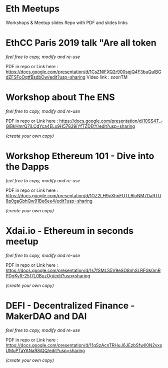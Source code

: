 # Eth Meetups
Workshops & Meetup slides Repo with PDF and slides links

# EthCC Paris 2019 talk "Are all token 
*feel free to copy, modify and re-use*

PDF in repo or Link here : https://docs.google.com/presentation/d/1CsZNlFXQ2r900sqjQ4F3buQulBGdZFSFoOqtfBsdbOw/edit?usp=sharing
Video link : *soon*TM

# Workshop about The ENS 
*feel free to copy, modify and re-use*

PDF in repo or Link here : https://docs.google.com/presentation/d/10SS4T_-GiBkHmrQ7iLCdYca4ELx9H57839iYfTZDEtY/edit?usp=sharing 

*(create your own copy)*

# Workshop Ethereum 101 - Dive into the Dapps 
*feel free to copy, modify and re-use*

PDF in repo or Link here : https://docs.google.com/presentation/d/1OZ2LH9vXhpFUTL6IoNM7DaRTU8p0gaGbhQw91Be6ee4/edit?usp=sharing

*(create your own copy)*

# Xdai.io - Ethereum in seconds meetup 
*feel free to copy, modify and re-use*

PDF in repo or Link here : https://docs.google.com/presentation/d/1s7fSMLS5V9eSO8nhSLRFGk0mRPDgKyR-25f7L0BuzOg/edit?usp=sharing

*(create your own copy)*

# DEFI - Decentralized Finance - MakerDAO and DAI
*feel free to copy, modify and re-use*

PDF in repo or Link here : https://docs.google.com/presentation/d/11qSzAcnTRHuJ6JEzbSfwIl0N2vxsUMuPTaYANaR8iQQ/edit?usp=sharing

*(create your own copy)*
